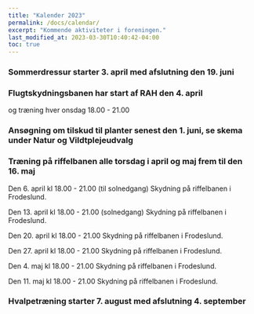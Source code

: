 ```yaml
---
title: "Kalender 2023"
permalink: /docs/calendar/
excerpt: "Kommende aktiviteter i foreningen."
last_modified_at: 2023-03-30T10:40:42-04:00
toc: true
---
```



### Sommerdressur starter 3. april med afslutning den 19. juni
### Flugtskydningsbanen har start af RAH den 4. april
og træning hver onsdag 18.00 - 21.00
### Ansøgning om tilskud til planter senest den 1. juni, se skema under Natur og Vildtplejeudvalg
### Træning på riffelbanen alle torsdag i april og maj frem til den 16. maj

Den 6. april kl 18.00 - 21.00 (til solnedgang) Skydning på riffelbanen i Frodeslund.

Den 13. april kl 18.00 - 21.00 (solnedgang) Skydning på riffelbanen i Frodeslund.

Den 20. april kl 18.00 - 21.00 Skydning på riffelbanen i Frodeslund.

Den 27. april kl 18.00 - 21.00 Skydning på riffelbanen i Frodeslund.

Den 4. maj kl 18.00 - 21.00 Skydning på riffelbanen i Frodeslund.

Den 11. maj kl 18.00 - 21.00 Skydning på riffelbanen i Frodeslund.
### Hvalpetræning starter 7. august med afslutning 4. september